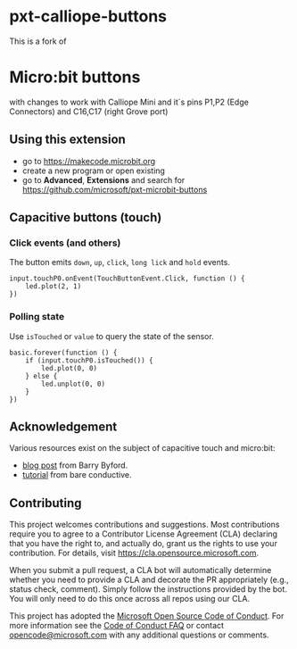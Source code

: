 # pxt-calliope-buttons

This is a fork of

# Micro:bit buttons

with changes to work with Calliope Mini and it´s pins P1,P2 (Edge Connectors) and C16,C17 (right Grove port)

## Using this extension

* go to https://makecode.microbit.org 
* create a new program or open existing
* go to **Advanced**, **Extensions** and search for https://github.com/microsoft/pxt-microbit-buttons

## Capacitive buttons (touch)

### Click events (and others)

The button emits ``down``, ``up``, ``click``, ``long lick``
and ``hold`` events.

```blocks
input.touchP0.onEvent(TouchButtonEvent.Click, function () {
    led.plot(2, 1)
})
```

### Polling state

Use ``isTouched`` or ``value`` to query the state of the sensor.

```blocks
basic.forever(function () {
    if (input.touchP0.isTouched()) {
        led.plot(0, 0)
    } else {
        led.unplot(0, 0)
    }
})
```

## Acknowledgement

Various resources exist on the subject of capacitive touch and micro:bit:
* [blog post](https://ukbaz.github.io/howto/microbit_touch.html) from Barry Byford.
* [tutorial](https://www.bareconductive.com/make/create-a-touch-sensor-for-microbit-with-electric-paint/) from bare conductive.

## Contributing

This project welcomes contributions and suggestions.  Most contributions require you to agree to a
Contributor License Agreement (CLA) declaring that you have the right to, and actually do, grant us
the rights to use your contribution. For details, visit https://cla.opensource.microsoft.com.

When you submit a pull request, a CLA bot will automatically determine whether you need to provide
a CLA and decorate the PR appropriately (e.g., status check, comment). Simply follow the instructions
provided by the bot. You will only need to do this once across all repos using our CLA.

This project has adopted the [Microsoft Open Source Code of Conduct](https://opensource.microsoft.com/codeofconduct/).
For more information see the [Code of Conduct FAQ](https://opensource.microsoft.com/codeofconduct/faq/) or
contact [opencode@microsoft.com](mailto:opencode@microsoft.com) with any additional questions or comments.

